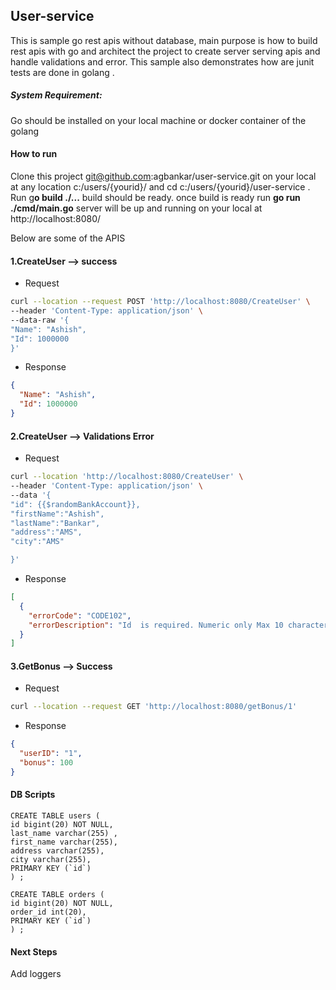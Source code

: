 ## User-service

This is sample go rest apis without database, main purpose is how to build rest apis with go
and architect the project to create server serving apis and handle validations and error.
This sample also demonstrates how are junit tests are done in golang .

##### System Requirement:

Go should be installed on your local machine or docker container of the golang

#### How to run

Clone this project git@github.com:agbankar/user-service.git on your local at any location
c:/users/{yourid}/ and cd c:/users/{yourid}/user-service . Run g**o build ./...** build should be ready.
once build is ready run **go run ./cmd/main.go**
server will be up and running on your local at http://localhost:8080/

Below are some of the APIS

#### 1.CreateUser --> success

* Request

```bash
curl --location --request POST 'http://localhost:8080/CreateUser' \
--header 'Content-Type: application/json' \
--data-raw '{
"Name": "Ashish",
"Id": 1000000
}'
```

* Response

```json
{
  "Name": "Ashish",
  "Id": 1000000
}
```

#### 2.CreateUser --> Validations Error

* Request

```bash
curl --location 'http://localhost:8080/CreateUser' \
--header 'Content-Type: application/json' \
--data '{
"id": {{$randomBankAccount}},
"firstName":"Ashish",
"lastName":"Bankar",
"address":"AMS",
"city":"AMS"

}'
```

* Response

```json
[
  {
    "errorCode": "CODE102",
    "errorDescription": "Id  is required. Numeric only Max 10 characters."
  }
]
```

#### 3.GetBonus --> Success

* Request

```bash
curl --location --request GET 'http://localhost:8080/getBonus/1'
```

* Response

```json
{
  "userID": "1",
  "bonus": 100
}
```

#### DB Scripts

  ```
  CREATE TABLE users (
  id bigint(20) NOT NULL,
  last_name varchar(255) ,
  first_name varchar(255),
  address varchar(255),
  city varchar(255),
  PRIMARY KEY (`id`)
) ;

CREATE TABLE orders (
  id bigint(20) NOT NULL,
  order_id int(20),
  PRIMARY KEY (`id`)
) ;

  ```

#### Next Steps

Add loggers


